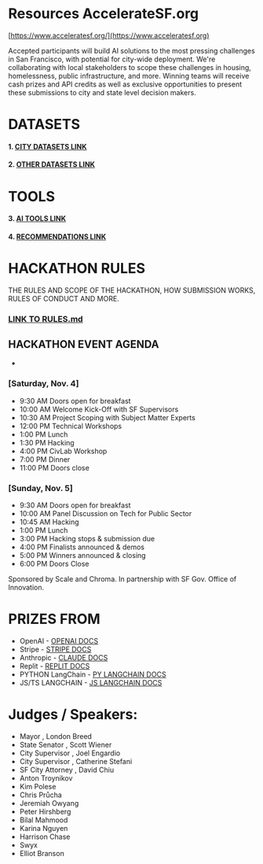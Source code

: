 # Resources AccelerateSF.org

[https://www.acceleratesf.org/](https://www.acceleratesf.org)

Accepted participants will build AI solutions to the most pressing challenges in San Francisco, with potential for city-wide deployment. We're collaborating with local stakeholders to scope these challenges in housing, homelessness, public infrastructure, and more.  Winning teams will receive cash prizes and API credits as well as exclusive opportunities to present these submissions to city and state level decision makers. 

# DATASETS

#### 1. [CITY DATASETS LINK](DATASETS.md#city-of-san-francisco-datasets)
#### 2. [OTHER DATASETS LINK](DATASETS.md#other-data-sets)

# TOOLS

#### 3. [AI TOOLS LINK](RESOURCES.md#llm--data-tools)
#### 4. [RECOMMENDATIONS LINK](RESOURCES.md#start--approach---suggestions)


# HACKATHON RULES 
THE RULES AND SCOPE OF THE HACKATHON, HOW SUBMISSION WORKS, RULES OF CONDUCT AND MORE. 
### [LINK TO RULES.md](RULES.md)

## HACKATHON EVENT AGENDA

*
### [Saturday, Nov. 4]

- 9:30 AM Doors open for breakfast
- 10:00 AM Welcome Kick-Off with SF Supervisors
- 10:30 AM Project Scoping with Subject Matter Experts
- 12:00 PM Technical Workshops
- 1:00 PM Lunch
- 1:30 PM Hacking
- 4:00 PM CivLab Workshop
- 7:00 PM Dinner
- 11:00 PM Doors close

### [Sunday, Nov. 5]

- 9:30 AM Doors open for breakfast
- 10:00 AM Panel Discussion on Tech for Public Sector
- 10:45 AM Hacking
- 1:00 PM Lunch
- 3:00 PM Hacking stops & submission due
- 4:00 PM Finalists announced & demos
- 5:00 PM Winners announced & closing
- 6:00 PM Doors Close

Sponsored by Scale and Chroma. In partnership with SF Gov. Office of Innovation.

# PRIZES FROM
- OpenAI - [OPENAI DOCS](https://platform.openai.com/docs/introduction)
- Stripe - [STRIPE DOCS](https://stripe.com/docs)
- Anthropic - [CLAUDE DOCS](https://docs.anthropic.com/claude/docs)
- Replit - [REPLIT DOCS](https://docs.replit.com/)
- PYTHON LangChain - [PY LANGCHAIN DOCS](https://python.langchain.com/docs/get_started/introduction)
-  JS/TS LANGCHAIN - [JS LANGCHAIN DOCS](https://js.langchain.com/docs/get_started/introduction/)

# Judges / Speakers: 

- Mayor , London Breed
- State Senator , Scott Wiener
- City Supervisor , Joel Engardio 
- City Supervisor , Catherine Stefani
- SF City Attorney , David Chiu
- Anton Troynikov
- Kim Polese
- Chris Průcha
- Jeremiah Owyang
- Peter Hirshberg
- Bilal Mahmood
- Karina Nguyen
- Harrison Chase
- Swyx
- Elliot Branson





